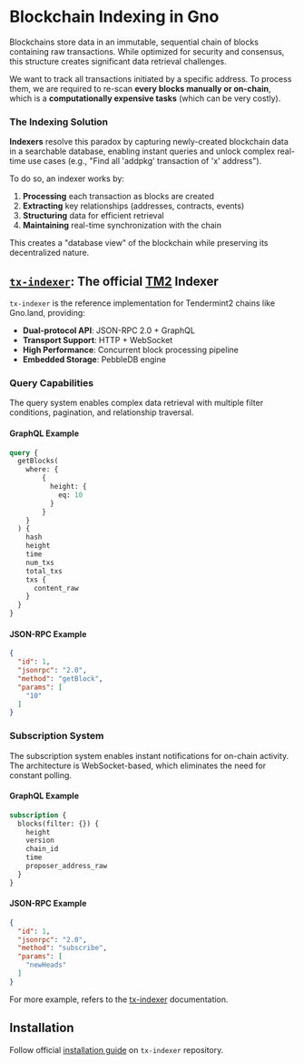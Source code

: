 # Blockchain Indexing in Gno

Blockchains store data in an immutable, sequential chain of blocks containing raw transactions. While optimized for security and consensus, this structure creates significant data retrieval challenges.

We want to track all transactions initiated by a specific address. To process them, we are required to re-scan **every blocks manually or on-chain**, which is a **computationally expensive tasks** (which can be very costly).

### The Indexing Solution

**Indexers** resolve this paradox by capturing newly-created blockchain data in a searchable database, enabling instant queries and unlock complex real-time use cases (e.g., "Find all 'addpkg' transaction of 'x' address").

To do so, an indexer works by:
1. **Processing** each transaction as blocks are created
2. **Extracting** key relationships (addresses, contracts, events)
3. **Structuring** data for efficient retrieval
4. **Maintaining** real-time synchronization with the chain

This creates a "database view" of the blockchain while preserving its decentralized nature.

## [`tx-indexer`](https://github.com/gnolang/tx-indexer): The official [TM2](https://github.com/tendermint/tendermint2) Indexer

`tx-indexer` is the reference implementation for Tendermint2 chains like Gno.land, providing:
- **Dual-protocol API**: JSON-RPC 2.0 + GraphQL
- **Transport Support**: HTTP + WebSocket
- **High Performance**: Concurrent block processing pipeline
- **Embedded Storage**: PebbleDB engine

### **Query Capabilities**
The query system enables complex data retrieval with multiple filter conditions, pagination, and relationship traversal.

#### GraphQL Example
```graphql
query {
  getBlocks(
    where: {
        {
          height: {
            eq: 10 
          }
        }
    }
  ) {
    hash       
    height     
    time       
    num_txs    
    total_txs  
    txs {
      content_raw  
    }
  }
}
```

#### JSON-RPC Example

```json
{
  "id": 1,
  "jsonrpc": "2.0",
  "method": "getBlock",
  "params": [
    "10"
  ]
}
```

### **Subscription System**
The subscription system enables instant notifications for on-chain activity. The architecture is WebSocket-based, which eliminates the need for constant polling.

#### GraphQL Example
```graphql
subscription {
  blocks(filter: {}) {
    height
    version
    chain_id
    time
    proposer_address_raw
  }
}
```

#### JSON-RPC Example
```json
{
  "id": 1,
  "jsonrpc": "2.0",
  "method": "subscribe",
  "params": [
    "newHeads"
  ]
}
```

For more example, refers to the [tx-indexer](https://github.com/gnolang/tx-indexer?tab=readme-ov-file#examples) documentation.

## Installation
Follow official [installation guide](https://github.com/gnolang/tx-indexer?tab=readme-ov-file#getting-started) on `tx-indexer` repository.

